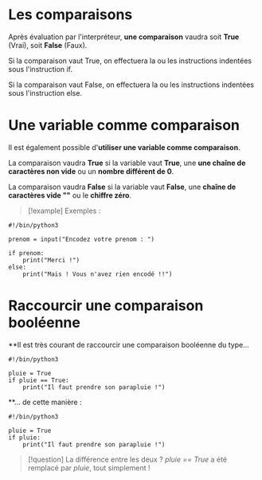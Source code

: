 # Les comparaisons

Après évaluation par l'interpréteur, **une comparaison** vaudra soit **True** (Vrai), soit **False** (Faux).

Si la comparaison vaut True, on effectuera la ou les instructions indentées sous l'instruction if.

Si la comparaison vaut False, on effectuera la ou les instructions indentées sous l'instruction else.

# Une variable comme comparaison

Il est également possible d'**utiliser une variable comme comparaison**.

La comparaison vaudra **True** si la variable vaut **True**, une **une chaîne de caractères non vide** ou un **nombre différent de 0**.

La comparaison vaudra **False** si la variable vaut **False**, une **chaîne de caractères vide ""** ou le **chiffre zéro**.

>[!example] Exemples :
```
#!/bin/python3

prenom = input("Encodez votre prenom : ")

if prenom:
    print("Merci !")
else:
    print("Mais ! Vous n'avez rien encodé !!")
```


# Raccourcir une comparaison booléenne

**Il est très courant de raccourcir une comparaison booléenne du type...

```
#!/bin/python3

pluie = True
if pluie == True:
    print("Il faut prendre son parapluie !")
```

**... de cette manière : 

```
#!/bin/python3

pluie = True
if pluie:
    print("Il faut prendre son parapluie !")
```

>[!question] La différence entre les deux ?
_pluie == True_ a été remplacé par _pluie_, tout simplement !

